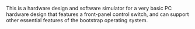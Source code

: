 This is a hardware design and software simulator for a very basic PC
hardware design that features a front-panel control switch, and can
support other essential features of the bootstrap operating system.

